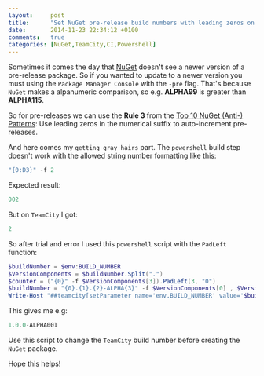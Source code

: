 ```yaml
---
layout:     post
title:      "Set NuGet pre-release build numbers with leading zeros on TeamCity"
date:       2014-11-23 22:34:12 +0100
comments:   true
categories: [NuGet,TeamCity,CI,Powershell]
---
```


Sometimes it comes the day that [NuGet](https://www.nuget.org/) doesn't see a newer version of a pre-release package. So if you wanted to update to a newer version you must using the `Package Manager Console` with the `-pre` flag. That's because `NuGet` makes a alpanumeric comparison, so e.g. **ALPHA99** is greater than **ALPHA115**.

So for pre-releases we can use the **Rule 3** from the [Top 10 NuGet (Anti-) Patterns](http://msdn.microsoft.com/en-us/magazine/jj851071.aspx): Use leading zeros in the numerical suffix to auto-increment pre-releases.

And here comes my `getting gray hairs` part. The `powershell` build step doesn't work with the allowed string number formatting like this:

```powershell
"{0:D3}" -f 2
```

Expected result:

```powershell
002
```

But on `TeamCity` I got:

```powershell
2
```

So after trial and error I used this `powershell` script with the `PadLeft` function:

```powershell
$buildNumber = $env:BUILD_NUMBER
$VersionComponents = $buildNumber.Split(".")
$counter = ("{0}" -f $VersionComponents[3]).PadLeft(3, "0")
$buildNumber = "{0}.{1}.{2}-ALPHA{3}" -f $VersionComponents[0] , $VersionComponents[1] , $VersionComponents[2] , $counter
Write-Host "##teamcity[setParameter name='env.BUILD_NUMBER' value='$buildNumber']"
```

This gives me e.g:

```powershell
1.0.0-ALPHA001
```

Use this script to change the `TeamCity` build number before creating the `NuGet` package.

Hope this helps!
